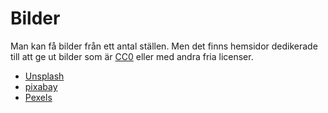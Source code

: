 # Bilder
Man kan få bilder från ett antal ställen. Men det finns hemsidor dedikerade till att ge ut bilder som är [CC0](https://creativecommons.org/share-your-work/public-domain/cc0/) eller med andra fria licenser.

- [Unsplash](https://unsplash.com/)
- [pixabay](https://pixabay.com/)
- [Pexels](https://www.pexels.com/)
